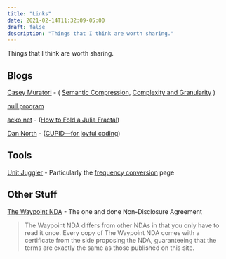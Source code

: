 ```yaml
---
title: "Links"
date: 2021-02-14T11:32:09-05:00
draft: false
description: "Things that I think are worth sharing."
---
```


Things that I think are worth sharing.

## Blogs

[Casey Muratori][1a] - ( [Semantic Compression][1b], [Complexity and Granularity][1c] )

[1a]: https://caseymuratori.com/contents
[1b]: https://caseymuratori.com/blog_0015
[1c]: https://caseymuratori.com/blog_0016

[null program](https://nullprogram.com/)

[acko.net]([2a]) - ([How to Fold a Julia Fractal][2b])

[2a]: https://acko.net
[2b]: https://acko.net/blog/how-to-fold-a-julia-fractal/

[Dan North]([3a]) - ([CUPID—for joyful coding][3b])

[3a]: https://dannorth.net/blog/
[3b]: https://dannorth.net/2022/02/10/cupid-for-joyful-coding/

## Tools

[Unit Juggler][4a] - Particularly the [frequency conversion][4b] page

[4a]: https://www.unitjuggler.com
[4b]: https://www.unitjuggler.com/frequency-conversion.html

## Other Stuff

[The Waypoint NDA](https://waypointnda.com/) - The one and done Non-Disclosure Agreement

> The Waypoint NDA differs from other NDAs in that you only have to read it once. Every copy of The Waypoint NDA comes with a certificate from the side proposing the NDA, guaranteeing that the terms are exactly the same as those published on this site.